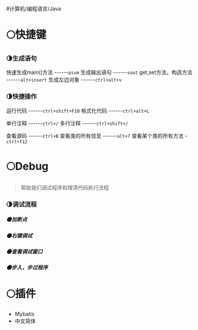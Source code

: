 #计算机/编程语言/Java 
# 🌕快捷键
### 🌗生成语句
快速生成main()方法  ------`psvm`
生成输出语句  ------`sout`
get,set方法，构造方法  ------`alt+insert`
生成左边对象  ------`ctrl+alt+v`

### 🌗快捷操作
运行代码  ------`ctrl+shift+F10`
格式化代码  ------`ctrl+alt+L`

单行注释  ------`ctrl+/`
多行注释  ------`ctrl+shift+/`

查看源码  ------`ctrl+B`
查看类的所有信息  ------`alt+7`
查看某个类的所有方法 -`ctrl+f12`
# 🌕Debug
>帮助我们调试程序和理清代码执行流程

### 🌗调试流程
##### 🌑加断点
##### 🌑右键调试
##### 🌑查看调试窗口
##### 🌑步入，步过程序
# 🌕插件
- Mybatis
- 中文简体















